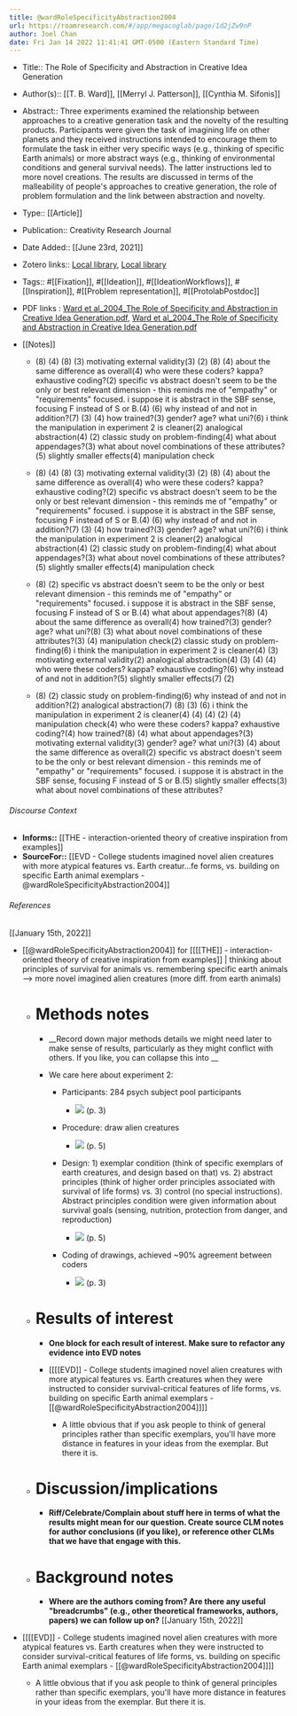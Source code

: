 ```yaml
---
title: @wardRoleSpecificityAbstraction2004
url: https://roamresearch.com/#/app/megacoglab/page/1d2jZw9nP
author: Joel Chan
date: Fri Jan 14 2022 11:41:41 GMT-0500 (Eastern Standard Time)
---
```


- Title:: The Role of Specificity and Abstraction in Creative Idea Generation
- Author(s):: [[T. B. Ward]], [[Merryl J. Patterson]], [[Cynthia M. Sifonis]]
- Abstract:: Three experiments examined the relationship between approaches to a creative generation task and the novelty of the resulting products. Participants were given the task of imagining life on other planets and they received instructions intended to encourage them to formulate the task in either very specific ways (e.g., thinking of specific Earth animals) or more abstract ways (e.g., thinking of environmental conditions and general survival needs). The latter instructions led to more novel creations. The results are discussed in terms of the malleability of people's approaches to creative generation, the role of problem formulation and the link between abstraction and novelty.
- Type:: [[Article]]
- Publication:: Creativity Research Journal
- Date Added:: [[June 23rd, 2021]]
- Zotero links:: [Local library](zotero://select/groups/2451508/items/SBZWIU7H), [Local library](https://www.zotero.org/groups/2451508/items/SBZWIU7H)
- Tags:: #[[Fixation]], #[[Ideation]], #[[IdeationWorkflows]], #[[Inspiration]], #[[Problem representation]], #[[ProtolabPostdoc]]
- PDF links : [Ward et al_2004_The Role of Specificity and Abstraction in Creative Idea Generation.pdf](zotero://open-pdf/groups/2451508/items/SMUSP6PG), [Ward et al_2004_The Role of Specificity and Abstraction in Creative Idea Generation.pdf](zotero://open-pdf/groups/2451508/items/64HW3QTE)
- [[Notes]]

    - (8) (4) (8) (3) motivating external validity(3) (2) (8) (4) about the same difference as overall(4) who were these coders? kappa? exhaustive coding?(2) specific vs abstract doesn&apos;t seem to be the only or best relevant dimension - this reminds me of &quot;empathy&quot; or &quot;requirements&quot; focused. i suppose it is abstract in the SBF sense, focusing F instead of S or B.(4) (6) why instead of and not in addition?(7) (3) (4) how trained?(3) gender? age? what uni?(6) i think the manipulation in experiment 2 is cleaner(2) analogical abstraction(4) (2) classic study on problem-finding(4) what about appendages?(3) what about novel combinations of these attributes?(5) slightly smaller effects(4) manipulation check

    - (8) (4) (8) (3) motivating external validity(3) (2) (8) (4) about the same difference as overall(4) who were these coders? kappa? exhaustive coding?(2) specific vs abstract doesn&apos;t seem to be the only or best relevant dimension - this reminds me of &quot;empathy&quot; or &quot;requirements&quot; focused. i suppose it is abstract in the SBF sense, focusing F instead of S or B.(4) (6) why instead of and not in addition?(7) (3) (4) how trained?(3) gender? age? what uni?(6) i think the manipulation in experiment 2 is cleaner(2) analogical abstraction(4) (2) classic study on problem-finding(4) what about appendages?(3) what about novel combinations of these attributes?(5) slightly smaller effects(4) manipulation check

    - (8) (2) specific vs abstract doesn&apos;t seem to be the only or best relevant dimension - this reminds me of &quot;empathy&quot; or &quot;requirements&quot; focused. i suppose it is abstract in the SBF sense, focusing F instead of S or B.(4) what about appendages?(8) (4) about the same difference as overall(4) how trained?(3) gender? age? what uni?(8) (3) what about novel combinations of these attributes?(3) (4) manipulation check(2) classic study on problem-finding(6) i think the manipulation in experiment 2 is cleaner(4) (3) motivating external validity(2) analogical abstraction(4) (3) (4) (4) who were these coders? kappa? exhaustive coding?(6) why instead of and not in addition?(5) slightly smaller effects(7) (2)

    - (8) (2) classic study on problem-finding(6) why instead of and not in addition?(2) analogical abstraction(7) (8) (3) (6) i think the manipulation in experiment 2 is cleaner(4) (4) (4) (2) (4) manipulation check(4) who were these coders? kappa? exhaustive coding?(4) how trained?(8) (4) what about appendages?(3) motivating external validity(3) gender? age? what uni?(3) (4) about the same difference as overall(2) specific vs abstract doesn&apos;t seem to be the only or best relevant dimension - this reminds me of &quot;empathy&quot; or &quot;requirements&quot; focused. i suppose it is abstract in the SBF sense, focusing F instead of S or B.(5) slightly smaller effects(3) what about novel combinations of these attributes?

###### Discourse Context

- **Informs::** [[THE - interaction-oriented theory of creative inspiration from examples]]
- **SourceFor::** [[EVD - College students imagined novel alien creatures with more atypical features vs. Earth creatur...fe forms, vs. building on specific Earth animal exemplars - @wardRoleSpecificityAbstraction2004]]

###### References

[[January 15th, 2022]]

- [[@wardRoleSpecificityAbstraction2004]] for [[[[THE]] - interaction-oriented theory of creative inspiration from examples]] | thinking about principles of survival for animals vs. remembering specific earth animals --> more novel imagined alien creatures (more diff. from earth animals)

    - # Methods notes

        - __Record down major methods details we might need later to make sense of results, particularly as they might conflict with others. If you like, you can collapse this into __

        - We care here about experiment 2:

            - Participants: 284 psych subject pool participants

                - ![](https://firebasestorage.googleapis.com/v0/b/firescript-577a2.appspot.com/o/imgs%2Fapp%2Fmegacoglab%2FNn2gHgfR5u.png?alt=media&token=299dc1c3-bb8d-419c-af9d-7b4e54aa4e3f) (p. 3)

            - Procedure: draw alien creatures

                - ![](https://firebasestorage.googleapis.com/v0/b/firescript-577a2.appspot.com/o/imgs%2Fapp%2Fmegacoglab%2FV0hSFVTjOe.png?alt=media&token=03d95183-1909-4b20-b84c-031ca3de376c) (p. 5)

            - Design: 1) exemplar condition (think of specific exemplars of earth creatures, and design based on that) vs. 2) abstract principles (think of higher order principles associated with survival of life forms) vs. 3) control (no special instructions). Abstract principles condition were given information about survival goals (sensing, nutrition, protection from danger, and reproduction)

                - ![](https://firebasestorage.googleapis.com/v0/b/firescript-577a2.appspot.com/o/imgs%2Fapp%2Fmegacoglab%2FV0hSFVTjOe.png?alt=media&token=03d95183-1909-4b20-b84c-031ca3de376c) (p. 5)

            - Coding of drawings, achieved ~90% agreement between coders

                - ![](https://firebasestorage.googleapis.com/v0/b/firescript-577a2.appspot.com/o/imgs%2Fapp%2Fmegacoglab%2FM39XQesEEm.png?alt=media&token=02806916-dac1-4023-8d8b-bafbfb6f6652) (p. 3)

    - # Results of interest

        - __One block for each result of interest. Make sure to refactor any evidence into EVD notes__

        - [[[[EVD]] - College students imagined novel alien creatures with more atypical features vs. Earth creatures when they were instructed to consider survival-critical features of life forms, vs. building on specific Earth animal exemplars - [[@wardRoleSpecificityAbstraction2004]]]]

            - A little obvious that if you ask people to think of general principles rather than specific exemplars, you'll have more distance in features in your ideas from the exemplar. But there it is.

    - # Discussion/implications

        - __Riff/Celebrate/Complain about stuff here in terms of what the results might mean for our question. Create source CLM notes for author conclusions (if you like), or reference other CLMs that we have that engage with this.__

    - # Background notes

        - __Where are the authors coming from? Are there any useful "breadcrumbs" (e.g., other theoretical frameworks, authors, papers) we can follow up on?__
[[January 15th, 2022]]

- [[[[EVD]] - College students imagined novel alien creatures with more atypical features vs. Earth creatures when they were instructed to consider survival-critical features of life forms, vs. building on specific Earth animal exemplars - [[@wardRoleSpecificityAbstraction2004]]]]

    - A little obvious that if you ask people to think of general principles rather than specific exemplars, you'll have more distance in features in your ideas from the exemplar. But there it is.
